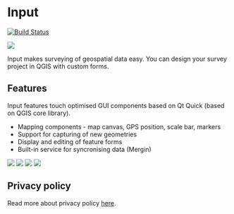 # Input

[![Build Status](https://travis-ci.com/lutraconsulting/input.svg?branch=master)](https://travis-ci.com/lutraconsulting/input)

<img src="https://raw.githubusercontent.com/lutraconsulting/input/d781624aa2927d3c92432905de441d4fa83980f1/app/img/input.png">  

Input makes surveying of geospatial data easy. You can design your survey project in QGIS with custom forms.

## Features

Input features touch optimised GUI components based on Qt Quick (based on QGIS core library).  

* Mapping components - map canvas, GPS position, scale bar, markers
* Support for capturing of new geometries
* Display and editing of feature forms
* Built-in service for syncronising data (Mergin)

<p float="left">
    <img align="centre" src="https://github.com/lutraconsulting/input/blob/frontpage/images/screen12.png width="25%"">
    <img align="centre" src="https://github.com/lutraconsulting/input/blob/frontpage/images/screen2.png width="25%"">
    <img align="centre" src="https://github.com/lutraconsulting/input/blob/frontpage/images/screen3.png width="25%"">
    <img align="centre" src="https://github.com/lutraconsulting/input/blob/frontpage/images/screen4.png width="25%"">
</p>

## Privacy policy
Read more about privacy policy [here](privacy_policy.md).
